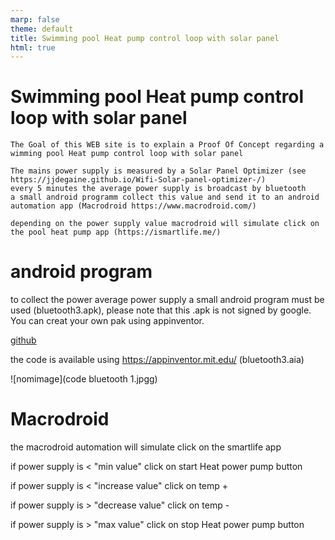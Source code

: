 ```yaml
---
marp: false
theme: default
title: Swimming pool Heat pump control loop with solar panel
html: true
---
```


# Swimming pool Heat pump control loop with solar panel

    The Goal of this WEB site is to explain a Proof Of Concept regarding a wimming pool Heat pump control loop with solar panel
    
    The mains power supply is measured by a Solar Panel Optimizer (see https://jjdegaine.github.io/Wifi-Solar-panel-optimizer-/)
    every 5 minutes the average power supply is broadcast by bluetooth
    a small android programm collect this value and send it to an android automation app (Macrodroid https://www.macrodroid.com/)

    depending on the power supply value macrodroid will simulate click on the pool heat pump app (https://ismartlife.me/)

# android program

to collect the power average power supply a small android program must be used (bluetooth3.apk), please note that this .apk is not signed by google. You can creat your own pak using appinventor.

[github](https://github.com/jjdegaine/PAC)

the code is available using https://appinventor.mit.edu/ (bluetooth3.aia)

![nomimage](code bluetooth 1.jpgg)

# Macrodroid

the macrodroid automation will simulate click on the smartlife app

if power supply is < "min value" click on start Heat power pump button

if power supply is < "increase value" click on temp +
    
if power supply is > "decrease value" click on temp -

if power supply is > "max value" click on stop Heat power pump button


